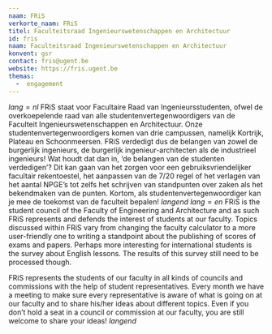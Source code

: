 ```yaml
---
naam: FRiS
verkorte_naam: FRiS
titel: Faculteitsraad Ingenieurswetenschappen en Architectuur
id: fris
naam: Faculteitsraad Ingenieurswetenschappen en Architectuur
konvent: gsr
contact: fris@ugent.be
website: https://fris.ugent.be
themas:
  -  engagement
---
```

$lang=nl$ 
FRiS staat voor Facultaire Raad van Ingenieursstudenten, ofwel de overkoepelende raad van alle studentenvertegenwoordigers van de Faculteit Ingenieurswetenschappen en Architectuur. Onze studentenvertegenwoordigers komen van drie campussen, namelijk Kortrijk, Plateau en Schoonmeersen. FRiS verdedigt dus de belangen van zowel de burgerlijk ingenieurs, de burgerlijk ingenieur-architecten als de industrieel ingenieurs!
Wat houdt dat dan in, ‘de belangen van de studenten verdedigen’? Dit kan gaan van het zorgen voor een gebruiksvriendelijker facultair rekentoestel, het aanpassen van de 7/20 regel of het verlagen van het aantal NPGE’s tot zelfs het schrijven van standpunten over zaken als het bekendmaken van de punten. Kortom, als studentenvertegenwoordiger kan je mee de toekomst van de faculteit bepalen! 
$langend$ 
$lang=en$ 
FRiS is the student council of the Faculty of Engineering and Architecture and as such FRiS represents and defends the interest of students at our faculty. Topics discussed within FRiS vary from changing the faculty calculator to a more user-friendly one to writing a standpoint about the publishing of scores of exams and papers. Perhaps more interesting for international students is the survey about English lessons. The results of this survey still need to be processed though.

FRiS represents the students of our faculty in all kinds of councils and commissions with the help of student representatives. Every month we have a meeting to make sure every representative is aware of what is going on at our faculty and to share his/her ideas about different topics. Even if you don’t hold a seat in a council or commission at our faculty, you are still welcome to share your ideas! 
$langend$
